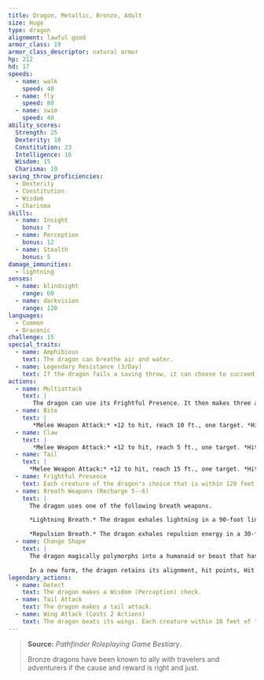 ```yaml
---
title: Dragon, Metallic, Bronze, Adult
size: Huge
type: dragon
alignment: lawful good
armor_class: 19
armor_class_descriptor: natural armor
hp: 212
hd: 17
speeds:
  - name: walk
    speed: 40
  - name: fly
    speed: 80
  - name: swim
    speed: 40
ability_scores:
  Strength: 25
  Dexterity: 10
  Constitution: 23
  Intelligence: 16
  Wisdom: 15
  Charisma: 19
saving_throw_proficiencies:
  - Dexterity
  - Constitution
  - Wisdom
  - Charisma
skills:
  - name: Insight
    bonus: 7
  - name: Perception
    bonus: 12
  - name: Stealth
    bonus: 5
damage_immunities:
  - lightning
senses:
  - name: blindsight
    range: 60
  - name: darkvision
    range: 120
languages:
  - Common
  - Draconic
challenge: 15
special_traits:
  - name: Amphibious
    text: The dragon can breathe air and water.
  - name: Legendary Resistance (3/Day)
    text: If the dragon fails a saving throw, it can choose to succeed instead.
actions:
  - name: Multiattack
    text: |
       The dragon can use its Frightful Presence. It then makes three attacks: one with its bite and two with its claws.
  - name: Bite
    text: |
       *Melee Weapon Attack:* +12 to hit, reach 10 ft., one target. *Hit:* 18 (2d10 + 7) piercing damage.
  - name: Claw
    text: |
       *Melee Weapon Attack:* +12 to hit, reach 5 ft., one target. *Hit:* 14 (2d6 + 7) slashing damage.
  - name: Tail
    text: |
      *Melee Weapon Attack:* +12 to hit, reach 15 ft., one target. *Hit:* 16 (2d8 + 7) bludgeoning damage.
  - name: Frightful Presence
    text: Each creature of the dragon's choice that is within 120 feet of the dragon and aware of it must succeed on a DC 17 Wisdom saving throw or become frightened for 1 minute. A creature can repeat the saving throw at the end of each of its turns, ending the effect on itself on a success. If a creature's saving throw is successful or the effect ends for it, the creature is immune to the dragon's Frightful Presence for the next 24 hours.
  - name: Breath Weapons (Recharge 5--6)
    text: |
      The dragon uses one of the following breath weapons.

      *Lightning Breath.* The dragon exhales lightning in a 90-foot line that is 5 feet wide. Each creature in that line must make a DC 19 Dexterity saving throw, taking 66 (12d10) lightning damage on a failed save, or half as much damage on a successful one.

      *Repulsion Breath.* The dragon exhales repulsion energy in a 30-foot cone. Each creature in that area must succeed on a DC 19 Strength saving throw. On a failed save, the creature is pushed 60 feet away from the dragon.
  - name: Change Shape
    text: |
      The dragon magically polymorphs into a humanoid or beast that has a challenge rating no higher than its own, or back into its true form. It reverts to its true form if it dies. Any equipment it is wearing or carrying is absorbed or borne by the new form (the dragon's choice).

      In a new form, the dragon retains its alignment, hit points, Hit Dice, ability to speak, proficiencies, Legendary Resistance, lair actions, and Intelligence, Wisdom, and Charisma scores, as well as this action. Its statistics and capabilities are otherwise replaced by those of the new form, except any class features or legendary actions of that form.
legendary_actions:
  - name: Detect
    text: The dragon makes a Wisdom (Perception) check.
  - name: Tail Attack
    text: The dragon makes a tail attack.
  - name: Wing Attack (Costs 2 Actions)
    text: The dragon beats its wings. Each creature within 10 feet of the dragon must succeed on a DC 20 Dexterity saving throw or take 14 (2d6 + 7) bludgeoning damage and be knocked prone. The dragon can then fly up to half its flying speed.
---
```


> **Source:** *Pathfinder Roleplaying Game Bestiary*.
>
> Bronze dragons have been known to ally with travelers and adventurers if the cause and reward is right and just.
